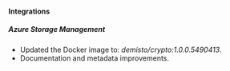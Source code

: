 
#### Integrations

##### Azure Storage Management

- Updated the Docker image to: *demisto/crypto:1.0.0.5490413*.
- Documentation and metadata improvements.
